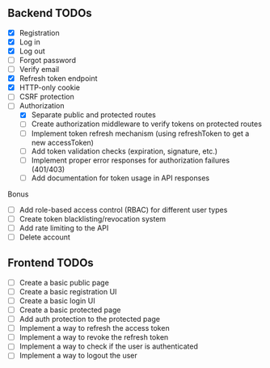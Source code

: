 ## Backend TODOs

- [x] Registration
- [x] Log in
- [x] Log out
- [ ] Forgot password
- [ ] Verify email
- [x] Refresh token endpoint
- [x] HTTP-only cookie
- [ ] CSRF protection
- [ ] Authorization
  - [x] Separate public and protected routes
  - [ ] Create authorization middleware to verify tokens on protected routes
  - [ ] Implement token refresh mechanism (using refreshToken to get a new accessToken)
  - [ ] Add token validation checks (expiration, signature, etc.)
  - [ ] Implement proper error responses for authorization failures (401/403)
  - [ ] Add documentation for token usage in API responses

Bonus

- [ ] Add role-based access control (RBAC) for different user types
- [ ] Create token blacklisting/revocation system
- [ ] Add rate limiting to the API
- [ ] Delete account

## Frontend TODOs

- [ ] Create a basic public page
- [ ] Create a basic registration UI
- [ ] Create a basic login UI
- [ ] Create a basic protected page
- [ ] Add auth protection to the protected page
- [ ] Implement a way to refresh the access token
- [ ] Implement a way to revoke the refresh token
- [ ] Implement a way to check if the user is authenticated
- [ ] Implement a way to logout the user
